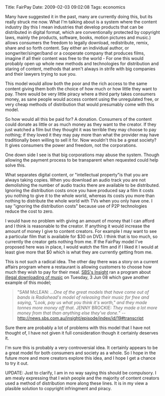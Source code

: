 Title: FairPay
Date: 2009-02-03 09:02:08
Tags: economics

Many have suggested it in the past, many are currently doing this, but its really struck me now. What I'm talking about is a system where the content industry (by this I mean industries that develop products that can be distributed in digital format, which are conventionally protected by copyright laws, mainly the products, software, books, motion pictures and music.) allows consumers the freedom to legally download, redistribute, remix, share and so forth content. Say either an individual author, or songwriter/singer/band or a cooperate company that produces films, imagine if all their content was free to the world - For one this would probably open up whole new methods and technologies for distribution and staring of content, methods that aren't always in strife with big companies and their lawyers trying to sue you.

This model would allow both the poor and the rich access to the same content giving them both the choice of how much or how little they want to pay. There would be very little piracy where a third party takes consumers money, as sane people would access content using the unregulated free, or very cheap methods of distribution that would presumably come with this model.

So how would all this be paid for? A donation. Consumers of the content could donate as little or as much money as they want to the creator. If they just watched a film but they thought it was terrible they may choose to pay nothing; if they loved it they may pay more than what the provider may have traditionally been willing to sell it for. Now wouldn't this be a great society? It gives consumers the power and freedom, not the corporations.

One down side I see is that big corporations may abuse the system. Though allowing the payment process to be transparent when requested could help solve this.

What separates digital content, or "intellectual property"is that you are always taking copies. When you download an audio track you are not demolishing the number of audio tracks there are available to be distributed. Ignoring the distribution costs once you have produced say a film it costs you nothing to give it to the whole world, whereas its costs you more than nothing to distribute the whole world with TVs when you only have one. I say "ignoring the distribution costs" because use of P2P technologies reduce the cost to zero.

I would have no problem with giving an amount of money that I can afford and I think is reasonable to the creator. If anything it would increase the amount of money I give to content creators. For example I may want to see a particular film that is available for $30 on DVD. I think that is too much, so currently the creator gets nothing from me. If the FairPay model I've proposed here was in place, I would watch the film and if I liked it I would at least give more that $0 which is what they are currently getting from me.

This is not such a radical idea. The other day there was a story on a current affairs program where a restaurant is allowing customers to choose how much they wish to pay for their meal. <a href="http://www.sbs.com.au/insight/">SBS's Insight</a> ran a program about <a href="http://news.sbs.com.au/insight/episode/index/id/19">illegal downloading of music</a> on Tuesday, 3 Jun 08 which gave another example of this model;
<blockquote>"SAM McLEAN:<em> ...One of the great models that have come out of bands is Radiohead's model of releasing their music for free and saying, "Look, pay us what you think it's worth," and they made tonnes more money off that.</em>
JENNY BROCKIE: <em>They made a lot more money from that than anything else they've done.</em>"
--<a href="http://news.sbs.com.au/insight/episode/index/id/19#transcript">http://news.sbs.com.au/insight/episode/index/id/19#transcript</a></blockquote>
Sure there are probably a lot of problems with this model that I have not thought of, I have not given it full consideration though it certainly deserves it.

I'm sure this is probably a very controversial idea. It certainly appears to be a great model for both consumers and society as a whole. So I hope in the future more and more creators explore this idea, and I hope I get a chance to try it out.

UPDATE: Just to clarify, I am in no way saying this should be compulsory. I am mealy expressing that I wish people and the majority of content creators used a method of distribution more along these lines. It is in my view a plasible solution to copyright infringment and piracy.
